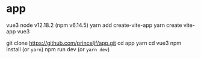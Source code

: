 # app
vue3
node v12.18.2 (npm v6.14.5)
yarn add create-vite-app
yarn create vite-app vue3

git clone https://github.com/princeljf/app.git
cd app
yarn
cd vue3
npm install (or `yarn`)
npm run dev (or `yarn dev`)